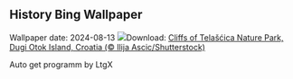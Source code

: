 ## History Bing Wallpaper
Wallpaper date: 2024-08-13
![](https://www.bing.com/th?id=OHR.DugiOtokCroatia_EN-IN7497189787_UHD.jpg&w=1000)Download: [Cliffs of Telašćica Nature Park, Dugi Otok Island, Croatia (© Ilija Ascic/Shutterstock)](https://www.bing.com/th?id=OHR.DugiOtokCroatia_EN-IN7497189787_UHD.jpg)

Auto get programm by LtgX
